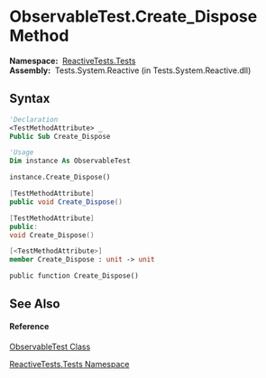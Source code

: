 # ObservableTest.Create\_Dispose Method

**Namespace:**  [ReactiveTests.Tests](ReactiveTests.Tests\ReactiveTests.Tests.md)  
**Assembly:**  Tests.System.Reactive (in Tests.System.Reactive.dll)

## Syntax

```vb
'Declaration
<TestMethodAttribute> _
Public Sub Create_Dispose
```

```vb
'Usage
Dim instance As ObservableTest

instance.Create_Dispose()
```

```csharp
[TestMethodAttribute]
public void Create_Dispose()
```

```c++
[TestMethodAttribute]
public:
void Create_Dispose()
```

```fsharp
[<TestMethodAttribute>]
member Create_Dispose : unit -> unit 
```

```jscript
public function Create_Dispose()
```

## See Also

#### Reference

[ObservableTest Class](ObservableTest\ObservableTest.md)

[ReactiveTests.Tests Namespace](ReactiveTests.Tests\ReactiveTests.Tests.md)




